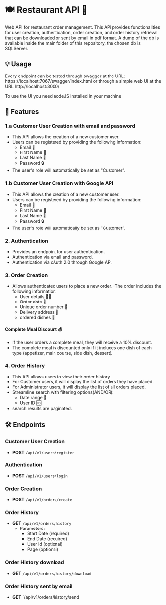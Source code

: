 
# 🍽️ Restaurant API 🌟
Web API for restaurant order management. This API provides functionalities for user creation, authentication, order creation, and order history retrieval that can be downloaded or sent by email in pdf format.
A dump of the db is available inside the main folder of this repository, the chosen db is SQLServer.
## 💡 Usage 
 Every endpoint can be tested through swagger at the URL: https://localhost:7067/swagger/index.html or through a simple web UI at the URL http://localhost:3000/
 
 To use the UI you need nodeJS installed in your machine
## 🚀 Features

### 1.a Customer User Creation with email and password
- This API allows the creation of a new customer user.
- Users can be registered by providing the following information:
  - Email 📧
  - First Name 📛
  - Last Name 📛
  - Password 🔒
- The user's role will automatically be set as "Customer".

### 1.b Customer User Creation with Google API
- This API allows the creation of a new customer user.
- Users can be registered by providing the following information:
  - Email 📧
  - First Name 📛
  - Last Name 📛
  - Password 🔒
- The user's role will automatically be set as "Customer".

### 2. Authentication
- Provides an endpoint for user authentication.
- Authentication via email and password.
- Authentication via oAuth 2.0 through Google API.

### 3. Order Creation
- Allows authenticated users to place a new order.
-The order includes the following information:
  - User details 🧑‍🍳
  - Order date 📅
  - Unique order number 📝
  - Delivery address 🚚
  - ordered dishes 🍲

#### Complete Meal Discount 💰
- If the user orders a complete meal, they will receive a 10% discount.
- The complete meal is discounted only if it includes one dish of each type (appetizer, main course, side dish, dessert).

### 4. Order History
- This API allows users to view their order history.
- For Customer users, it will display the list of orders they have placed.
- For Administrator users, it will display the list of all orders placed.
- Streamline search with  filtering options(AND/OR):
  - Date range 📅
  - User ID 🆔
- search results are paginated.

## 🛠️ Endpoints

### Customer User Creation
- **POST** `/api/v1/users/register`

### Authentication
- **POST** `/api/v1/users/login`

### Order Creation
- **POST** `/api/v1/orders/create`

### Order History
- **GET** `/api/v1/orders/history`
  - Parameters:
    - Start Date (required)
    - End Date (required)
    - User Id (optional)
    - Page (optional)
      
### Order History download
- **GET** `/api/v1/orders/history/download `

### Order History sent by email
- **GET** `/api/v1/orders/history/send 





